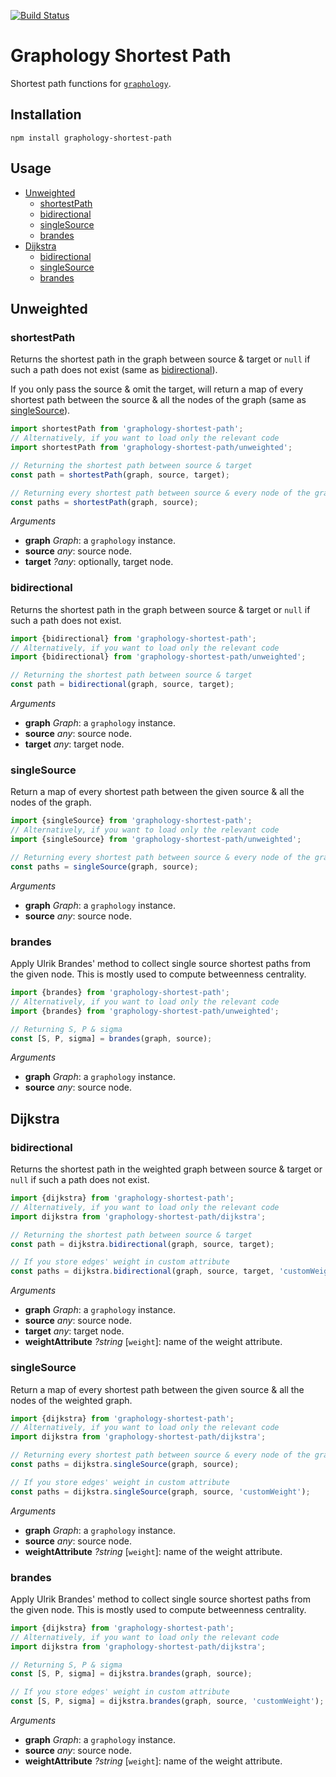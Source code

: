 [![Build Status](https://travis-ci.org/graphology/graphology-shortest-path.svg)](https://travis-ci.org/graphology/graphology-shortest-path)

# Graphology Shortest Path

Shortest path functions for [`graphology`](https://graphology.github.io).

## Installation

```
npm install graphology-shortest-path
```

## Usage

* [Unweighted](#unweighted)
  - [shortestPath](#shortestpath)
  - [bidirectional](#bidirectional)
  - [singleSource](#singlesource)
  - [brandes](#brandes)
* [Dijkstra](#dijkstra)
  - [bidirectional](#dijkstra-bidirectional)
  - [singleSource](#dijkstra-singlesource)
  - [brandes](#dijkstra-brandes)

## Unweighted

### shortestPath

Returns the shortest path in the graph between source & target or `null` if such a path does not exist (same as [bidirectional](#bidirectional)).

If you only pass the source & omit the target, will return a map of every shortest path between the source & all the nodes of the graph (same as [singleSource](#singlesource)).

```js
import shortestPath from 'graphology-shortest-path';
// Alternatively, if you want to load only the relevant code
import shortestPath from 'graphology-shortest-path/unweighted';

// Returning the shortest path between source & target
const path = shortestPath(graph, source, target);

// Returning every shortest path between source & every node of the graph
const paths = shortestPath(graph, source);
```

*Arguments*

* **graph** *Graph*: a `graphology` instance.
* **source** *any*: source node.
* **target** *?any*: optionally, target node.

### bidirectional

Returns the shortest path in the graph between source & target or `null` if such a path does not exist.

```js
import {bidirectional} from 'graphology-shortest-path';
// Alternatively, if you want to load only the relevant code
import {bidirectional} from 'graphology-shortest-path/unweighted';

// Returning the shortest path between source & target
const path = bidirectional(graph, source, target);
```

*Arguments*

* **graph** *Graph*: a `graphology` instance.
* **source** *any*: source node.
* **target** *any*: target node.

### singleSource

Return a map of every shortest path between the given source & all the nodes of the graph.

```js
import {singleSource} from 'graphology-shortest-path';
// Alternatively, if you want to load only the relevant code
import {singleSource} from 'graphology-shortest-path/unweighted';

// Returning every shortest path between source & every node of the graph
const paths = singleSource(graph, source);
```

*Arguments*

* **graph** *Graph*: a `graphology` instance.
* **source** *any*: source node.

### brandes

Apply Ulrik Brandes' method to collect single source shortest paths from the given node. This is mostly used to compute betweenness centrality.

```js
import {brandes} from 'graphology-shortest-path';
// Alternatively, if you want to load only the relevant code
import {brandes} from 'graphology-shortest-path/unweighted';

// Returning S, P & sigma
const [S, P, sigma] = brandes(graph, source);
```

*Arguments*

* **graph** *Graph*: a `graphology` instance.
* **source** *any*: source node.

## Dijkstra

<h3 id="dijkstra-bidirectional">bidirectional</h3> 

Returns the shortest path in the weighted graph between source & target or `null` if such a path does not exist.

```js
import {dijkstra} from 'graphology-shortest-path';
// Alternatively, if you want to load only the relevant code
import dijkstra from 'graphology-shortest-path/dijkstra';

// Returning the shortest path between source & target
const path = dijkstra.bidirectional(graph, source, target);

// If you store edges' weight in custom attribute
const paths = dijkstra.bidirectional(graph, source, target, 'customWeight');
```

*Arguments*

* **graph** *Graph*: a `graphology` instance.
* **source** *any*: source node.
* **target** *any*: target node.
* **weightAttribute** *?string* [`weight`]: name of the weight attribute. 

<h3 id="dijkstra-singlesource">singleSource</h3> 

Return a map of every shortest path between the given source & all the nodes of the weighted graph.

```js
import {dijkstra} from 'graphology-shortest-path';
// Alternatively, if you want to load only the relevant code
import dijkstra from 'graphology-shortest-path/dijkstra';

// Returning every shortest path between source & every node of the graph
const paths = dijkstra.singleSource(graph, source);

// If you store edges' weight in custom attribute
const paths = dijkstra.singleSource(graph, source, 'customWeight');
```

*Arguments*

* **graph** *Graph*: a `graphology` instance.
* **source** *any*: source node.
* **weightAttribute** *?string* [`weight`]: name of the weight attribute.

<h3 id="dijkstra-brandes">brandes</h3> 

Apply Ulrik Brandes' method to collect single source shortest paths from the given node. This is mostly used to compute betweenness centrality.

```js
import {dijkstra} from 'graphology-shortest-path';
// Alternatively, if you want to load only the relevant code
import dijkstra from 'graphology-shortest-path/dijkstra';

// Returning S, P & sigma
const [S, P, sigma] = dijkstra.brandes(graph, source);

// If you store edges' weight in custom attribute
const [S, P, sigma] = dijkstra.brandes(graph, source, 'customWeight');
```

*Arguments*

* **graph** *Graph*: a `graphology` instance.
* **source** *any*: source node.
* **weightAttribute** *?string* [`weight`]: name of the weight attribute.
